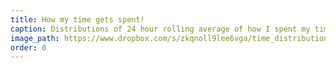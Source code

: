 ```yaml
---
title: How my time gets spent!
caption: Distributions of 24 hour rolling average of how I spent my time. Each column is time spent in a different Google calendar. The distribution is plotted as a letter value (LV) plot, which is a non-parametric estimate of the distribution of a the data, similar to a boxplot. The dot is the time use in the last 24 hours. The X is the immediate preceding 24 hours.
image_path: https://www.dropbox.com/s/zkqnoll9lee6vga/time_distribution.png?raw=1
order: 0
---
```

